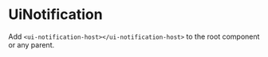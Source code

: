 # UiNotification

Add `<ui-notification-host></ui-notification-host>` to the root component or any parent.
